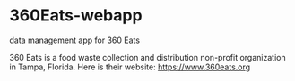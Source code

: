 # 360Eats-webapp
data management app for 360 Eats

360 Eats is a food waste collection and distribution non-profit organization in Tampa, Florida.
Here is their website: https://www.360eats.org
